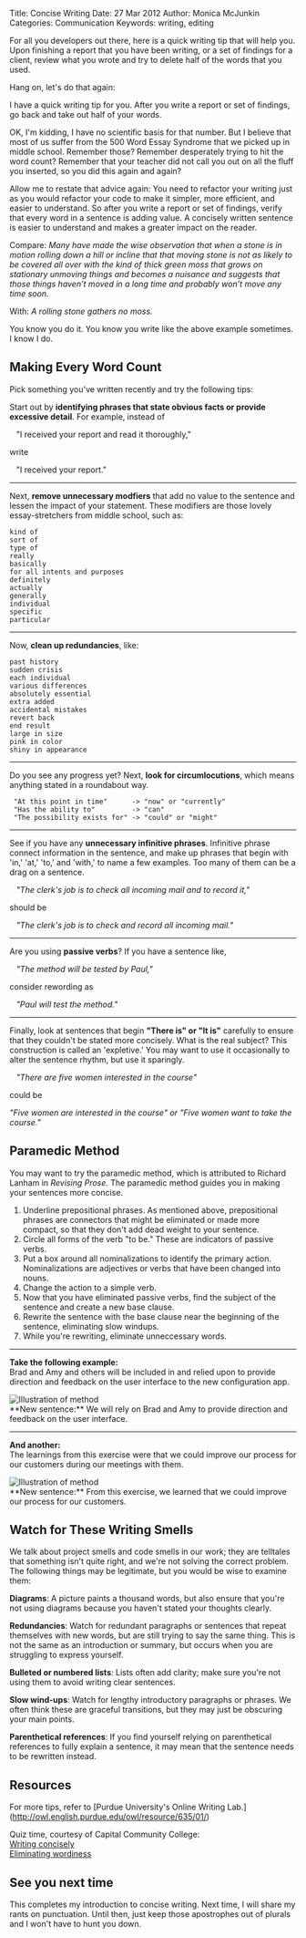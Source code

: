 Title: Concise Writing
Date: 27 Mar 2012
Author: Monica McJunkin
Categories: Communication
Keywords: writing, editing


For all you developers out there, here is a quick writing tip that will help you.  Upon finishing a report that you have been writing, or a set of findings for a client, review what you wrote and try to delete half of the words that you used.

Hang on, let's do that again:

I have a quick writing tip for you.  After you write a report or set of findings, go back and take out half of your words.

OK, I'm kidding, I have no scientific basis for that number.  But I believe that most of us suffer from the 500 Word Essay Syndrome that we picked up in middle school.  Remember those?  Remember desperately trying to hit the word count?  Remember that your teacher did not call you out on all the fluff you inserted, so you did this again and again?

Allow me to restate that advice again: You need to refactor your writing just as you would refactor your code to make it simpler, more efficient, and easier to understand. So after you write a report or set of findings, verify that every word in a sentence is adding value.  A concisely written sentence is easier to understand and makes a greater impact on the reader.

Compare:
*Many have made the wise observation that when a stone is in motion rolling down a hill or incline that that moving stone is not as likely to be covered all over with the kind of thick green moss that grows on stationary unmoving things and becomes a nuisance and suggests that those things haven’t moved in a long time and probably won’t move any time soon.*

With:
*A rolling stone gathers no moss.*

You know you do it.  You know you write like the above example sometimes.  I know I do.

## Making Every Word Count
Pick something you've written recently and try the following tips:

Start out by **identifying phrases that state obvious facts or provide excessive detail**. For example, instead of
 
&nbsp;&nbsp;&nbsp;"I received your report and read it thoroughly," 

write
 
&nbsp;&nbsp;&nbsp;"I received your report."

---
Next, **remove unnecessary modfiers** that add no value to the sentence and lessen the impact of your statement.  These modifiers are those lovely essay-stretchers from middle school, such as:

	kind of
	sort of
	type of
	really
	basically
	for all intents and purposes
	definitely
	actually
	generally
	individual
	specific
	particular

---	
Now, **clean up redundancies**, like:
		
	past history
 	sudden crisis
  	each individual
  	various differences
  	absolutely essential
  	extra added
  	accidental mistakes
  	revert back
  	end result
  	large in size
 	pink in color
	shiny in appearance
 	

--- 
Do you see any progress yet?  Next, **look for circumlocutions**, which means anything stated in a roundabout way.

 	 "At this point in time"      -> "now" or "currently"
 	 "Has the ability to" 	      -> "can"
 	 "The possibility exists for" -> "could" or "might"

---
See if you have any **unnecessary infinitive phrases**.  Infinitive phrase connect information in the sentence, and make up phrases that begin with 'in,' 'at,' 'to,' and 'with,' to name a few examples. Too many of them can be a drag on a sentence.	

&nbsp;&nbsp;&nbsp;*"The clerk's job is to check all incoming mail and to record it,"*

should be
 
&nbsp;&nbsp;&nbsp;*"The clerk's job is to check and record all incoming mail."*

---
Are you using **passive verbs**?  If you have a sentence like, 

&nbsp;&nbsp;&nbsp;*"The method will be tested by Paul,"* 

consider rewording as 

&nbsp;&nbsp;&nbsp;*"Paul will test the method."*

---
Finally, look at sentences that begin **"There is" or "It is"** carefully to ensure that they couldn't be stated more concisely.  What is the real subject?  This construction is called an 'expletive.'  You may want to use it occasionally to alter the sentence rhythm, but use it sparingly.

&nbsp;&nbsp;&nbsp;*"There are five women interested in the course"*

 could be 
 
 *"Five women are interested in the course" or "Five women want to take the course."*


## Paramedic Method

You may want to try the paramedic method, which is attributed to Richard Lanham in *Revising Prose.* The paramedic method guides you in making your sentences more concise.

1. Underline prepositional phrases. As mentioned above, prepositional phrases are connectors that might be eliminated or made more compact, so that they don't add dead weight to your sentence. 
2. Circle all forms of the verb "to be."  These are indicators of passive verbs.
3. Put a box around all nominalizations to identify the primary action.  Nominalizations are adjectives or verbs that have been changed into nouns.
4. Change the action to a simple verb.
5. Now that you have eliminated passive verbs, find the subject of the sentence and create a new base clause.
6. Rewrite the sentence with the base clause near the beginning of the sentence, eliminating slow windups.
7. While you're rewriting, eliminate unneccessary words.

----
**Take the following example:**   
Brad and Amy and others will be included in and relied upon to provide direction and feedback on the user interface to the new configuration app. 



<img src="/attachments/concisewriting1.jpg" alt="Illustration of method">

</br>
**New sentence:**   
We will rely on Brad and Amy to provide direction and feedback on the user interface.

----
**And another:**   
The learnings from this exercise were that we could improve our process for our customers during our meetings with them.

<img src="/attachments/concisewriting2.jpg" alt="Illustration of method"> 
</br>
**New sentence:**    
From this exercise, we learned that we could improve our process for our customers.

## Watch for These Writing Smells

We talk about project smells and code smells in our work; they are telltales that something isn't quite right, and we're not solving the correct problem.  The following things may be legitimate, but you would be wise to examine them:

**Diagrams**: A picture paints a thousand words, but also ensure that you're not using diagrams because you haven't stated your thoughts clearly.

**Redundancies**: Watch for redundant paragraphs or sentences that repeat themselves with new words, but are still trying to say the same thing.  This is not the same as an introduction or summary, but occurs when you are struggling to express yourself. 

**Bulleted or numbered lists**: Lists often add clarity; make sure you're not using them to avoid writing clear sentences.

**Slow wind-ups**: Watch for lengthy introductory paragraphs or phrases.  We often think these are graceful transitions, but they may just be obscuring your main points.

**Parenthetical references**: If you find yourself relying on parenthetical references to fully explain a sentence, it may mean that the sentence needs to be rewritten instead.

## Resources

For more tips, refer to [Purdue University's Online Writing Lab.] (http://owl.english.purdue.edu/owl/resource/635/01/)

Quiz time, courtesy of Capital Community College:   
[Writing concisely](http://grammar.ccc.commnet.edu/grammar/quizzes/wordy_quiz.htm)   
[Eliminating wordiness](http://grammar.ccc.commnet.edu/grammar/quizzes/nova/nova8.htm)


## See you next time

This completes my introduction to concise writing. Next time, I will share my rants on punctuation.  Until then, just keep those apostrophes out of plurals and I won't have to hunt you down.












 
 
 
 




